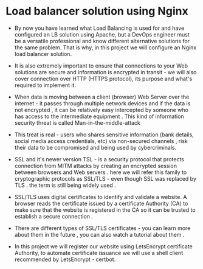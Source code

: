 # Load balancer solution using Nginx

* By now you have learned what Load Balancing is used for and have configured an LB solution using Apache, but a DevOps engineer must be a versatile professional and know different alternative solutions for the same problem. That is why, in this project we will configure an Nginx load balancer solution.

* It is also extremely important to ensure that connections to your Web solutions are secure and information is encrypted in transit - we will also cover connection over HTTP (HTTPS protocol), its purpose and what's required to implement it.

* When data is moving between a client (browser) Web Server over the internet - it passes through multiple network devices and if the data is not encrypted , it can be relatively easy intercepted by someone who has access to the intermediate equipment . This kind of information security threat is called Man-in-the-middle-attack

* This treat is real - users who shares sensitive information (bank details, social media access credentials, etc) via non-secured channels , risk their data to be compromised and being used by cybercriminals.

* SSL and it's newer version TSL - is a security protocol that protects connection from MITM attacks by creating an encrypted session between browsers and Web servers . here we will refer this family to cryptographic protocols as SSL/TLS - even though SSL was replaced by TLS . the term is still being widely used .

* SSL/TLS uses digital certificates to identify and validate a website. A browser reads the certificate issued by a certificate Authority (CA) to make sure that the website is registered in the CA so it can be trusted to establish a secure connection .

* There are different types of SSL/TLS certificates - you can learn more about them in the future , you can also watch a tutorial about them .


* In this project we will register our website using LetsEncrypt certificate Authority, to automate certificate issuance we will use a shell client recommended by LetsEncrypt - certbot.

